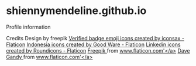 # shiennymendeline.github.io
Profile information


Credits
Design by freepik
<a href="https://www.flaticon.com/free-icons/verified-badge-emoji" title="verified badge emoji icons">Verified badge emoji icons created by iconsax - Flaticon</a>
<a href="https://www.flaticon.com/free-icons/indonesia" title="indonesia icons">Indonesia icons created by Good Ware - Flaticon</a>
<a href="https://www.flaticon.com/free-icons/linkedin" title="linkedin icons">Linkedin icons created by Roundicons - Flaticon</a>
<a href="https://www.freepik.com" title="Freepik"> Freepik </a> from <a href="https://www.flaticon.com/" title="Flaticon">www.flaticon.com'</a>
<a href="https://www.flaticon.com/authors/dave-gandy" title="Dave Gandy"> Dave Gandy </a> from <a href="https://www.flaticon.com/" title="Flaticon">www.flaticon.com'</a>